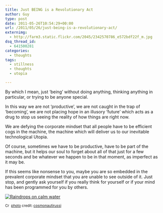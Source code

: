```yaml
---
title: Just BEING is a Revolutionary Act
author: Guy
type: post
date: 2011-05-26T10:54:29+00:00
url: /2011/05/26/just-being-is-a-revolutionary-act/
externimg:
  - http://farm3.static.flickr.com/2045/2342570786_e572bdf22f_m.jpg
dsq_thread_id:
  - 641500281
categories:
  - thoughts
tags:
  - stillness
  - thoughts
  - utopia

---
```

By which I mean, just &#8216;being&#8217; without doing anything, thinking anything in particular, or trying to be anyone special.

In this way we are not &#8216;productive&#8217;, we are not caught in the trap of &#8216;becoming&#8217;, we are not placing hope in an illusory &#8216;future&#8217; which acts as a drug to stop us seeing the reality of how things are right now.

We are defying the corporate mindset that all people have to be efficient cogs in the machine, the machine which will deliver us to our inevitable technological Utopia.

Of course, sometimes we have to be productive, have to be part of the machine, but it helps our soul to forget about all of that just for a few seconds and be whatever we happen to be in that moment, as imperfect as it may be.

If this seems like nonsense to you, maybe you are so embedded in the prevalent corporate mindset that you are unable to see outside of it. Just stop, and gently ask yourself if you really think for yourself or if your mind has been programmed for you by others.

<a title="Raindrops on calm water" href="https://www.flickr.com/photos/16074747@N00/2342570786/" target="_blank"><img src="http://farm3.static.flickr.com/2045/2342570786_e572bdf22f_m.jpg" border="0" alt="Raindrops on calm water" /></a>
  
<small><a title="Attribution-NonCommercial-ShareAlike License" href="http://creativecommons.org/licenses/by-nc-sa/2.0/" target="_blank"><img src="https://2018.guyjames.com/wp-content/plugins/photo-dropper/images/cc.png" border="0" alt="Creative Commons License" width="16" height="16" align="absmiddle" /></a> <a href="http://www.photodropper.com/photos/" target="_blank">photo</a> credit: <a title="cosmonautirussi" href="https://www.flickr.com/photos/16074747@N00/2342570786/" target="_blank">cosmonautirussi</a></small>